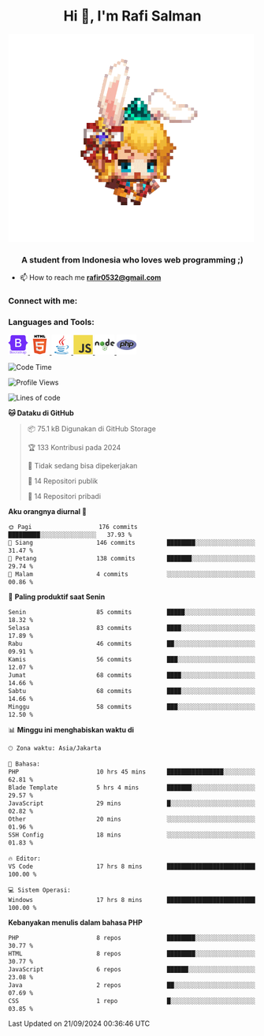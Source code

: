 <h1 align="center">Hi 👋, I'm Rafi Salman</h1>
<img src="img/lp.gif" /> 
<h3 align="center">A student from Indonesia who loves web programming ;)</h3>

- 📫 How to reach me **rafir0532@gmail.com**

<h3 align="left">Connect with me:</h3>
<p align="left">
</p>

<h3 align="left">Languages and Tools:</h3>
<p align="left"> <a href="https://getbootstrap.com" target="_blank" rel="noreferrer"> <img src="https://raw.githubusercontent.com/devicons/devicon/master/icons/bootstrap/bootstrap-plain-wordmark.svg" alt="bootstrap" width="40" height="40"/> </a> <a href="https://www.w3.org/html/" target="_blank" rel="noreferrer"> <img src="https://raw.githubusercontent.com/devicons/devicon/master/icons/html5/html5-original-wordmark.svg" alt="html5" width="40" height="40"/> </a> <a href="https://www.java.com" target="_blank" rel="noreferrer"> <img src="https://raw.githubusercontent.com/devicons/devicon/master/icons/java/java-original.svg" alt="java" width="40" height="40"/> </a> <a href="https://developer.mozilla.org/en-US/docs/Web/JavaScript" target="_blank" rel="noreferrer"> <img src="https://raw.githubusercontent.com/devicons/devicon/master/icons/javascript/javascript-original.svg" alt="javascript" width="40" height="40"/> </a> <a href="https://nodejs.org" target="_blank" rel="noreferrer"> <img src="https://raw.githubusercontent.com/devicons/devicon/master/icons/nodejs/nodejs-original-wordmark.svg" alt="nodejs" width="40" height="40"/> </a> <a href="https://www.php.net" target="_blank" rel="noreferrer"> <img src="https://raw.githubusercontent.com/devicons/devicon/master/icons/php/php-original.svg" alt="php" width="40" height="40"/> </a> </p>

<!--START_SECTION:waka-->
![Code Time](http://img.shields.io/badge/Code%20Time-148%20hrs%2012%20mins-blue)

![Profile Views](http://img.shields.io/badge/Profil%20dilihat-0-blue)

![Lines of code](https://img.shields.io/badge/Sejak%20Hello%20World%20aku%20telah%20menulis-819.7%20thousand%20baris%20kode-blue)

**🐱 Dataku di GitHub** 

> 📦 75.1 kB Digunakan di GitHub Storage 
 > 
> 🏆 133 Kontribusi pada 2024
 > 
> 🚫 Tidak sedang bisa dipekerjakan
 > 
> 📜 14 Repositori publik 
 > 
> 🔑 14 Repositori pribadi 
 > 
**Aku orangnya diurnal 🐤** 

```text
🌞 Pagi                   176 commits         █████████░░░░░░░░░░░░░░░░   37.93 % 
🌆 Siang                  146 commits         ████████░░░░░░░░░░░░░░░░░   31.47 % 
🌃 Petang                 138 commits         ███████░░░░░░░░░░░░░░░░░░   29.74 % 
🌙 Malam                  4 commits           ░░░░░░░░░░░░░░░░░░░░░░░░░   00.86 % 
```
📅 **Paling produktif saat Senin** 

```text
Senin                    85 commits          █████░░░░░░░░░░░░░░░░░░░░   18.32 % 
Selasa                   83 commits          ████░░░░░░░░░░░░░░░░░░░░░   17.89 % 
Rabu                     46 commits          ██░░░░░░░░░░░░░░░░░░░░░░░   09.91 % 
Kamis                    56 commits          ███░░░░░░░░░░░░░░░░░░░░░░   12.07 % 
Jumat                    68 commits          ████░░░░░░░░░░░░░░░░░░░░░   14.66 % 
Sabtu                    68 commits          ████░░░░░░░░░░░░░░░░░░░░░   14.66 % 
Minggu                   58 commits          ███░░░░░░░░░░░░░░░░░░░░░░   12.50 % 
```


📊 **Minggu ini menghabiskan waktu di** 

```text
🕑︎ Zona waktu: Asia/Jakarta

💬 Bahasa: 
PHP                      10 hrs 45 mins      ████████████████░░░░░░░░░   62.81 % 
Blade Template           5 hrs 4 mins        ███████░░░░░░░░░░░░░░░░░░   29.57 % 
JavaScript               29 mins             █░░░░░░░░░░░░░░░░░░░░░░░░   02.82 % 
Other                    20 mins             ░░░░░░░░░░░░░░░░░░░░░░░░░   01.96 % 
SSH Config               18 mins             ░░░░░░░░░░░░░░░░░░░░░░░░░   01.83 % 

🔥 Editor: 
VS Code                  17 hrs 8 mins       █████████████████████████   100.00 % 

💻 Sistem Operasi: 
Windows                  17 hrs 8 mins       █████████████████████████   100.00 % 
```

**Kebanyakan menulis dalam bahasa PHP** 

```text
PHP                      8 repos             ████████░░░░░░░░░░░░░░░░░   30.77 % 
HTML                     8 repos             ████████░░░░░░░░░░░░░░░░░   30.77 % 
JavaScript               6 repos             ██████░░░░░░░░░░░░░░░░░░░   23.08 % 
Java                     2 repos             ██░░░░░░░░░░░░░░░░░░░░░░░   07.69 % 
CSS                      1 repo              █░░░░░░░░░░░░░░░░░░░░░░░░   03.85 % 
```




 Last Updated on 21/09/2024 00:36:46 UTC
<!--END_SECTION:waka-->
